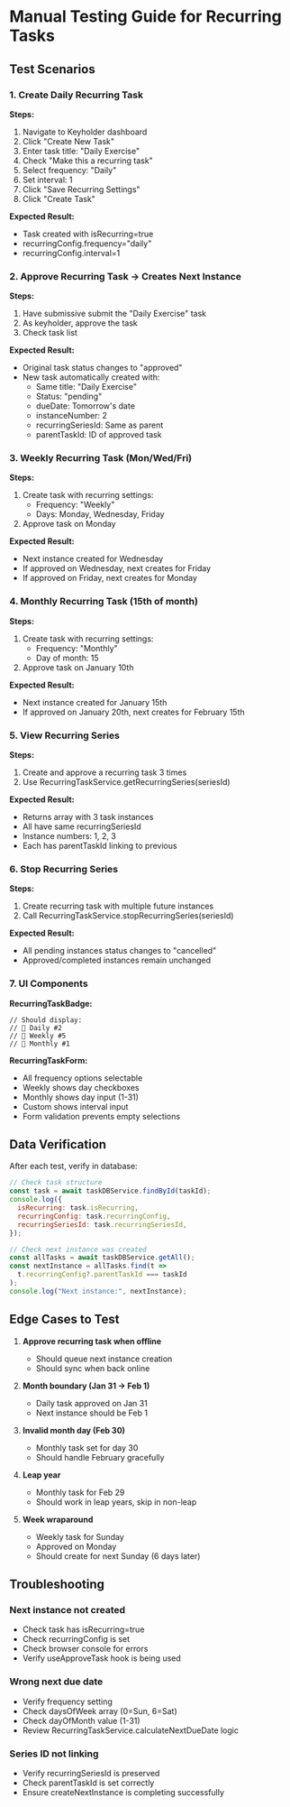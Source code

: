 # Manual Testing Guide for Recurring Tasks

## Test Scenarios

### 1. Create Daily Recurring Task

**Steps:**
1. Navigate to Keyholder dashboard
2. Click "Create New Task"
3. Enter task title: "Daily Exercise"
4. Check "Make this a recurring task"
5. Select frequency: "Daily"
6. Set interval: 1
7. Click "Save Recurring Settings"
8. Click "Create Task"

**Expected Result:**
- Task created with isRecurring=true
- recurringConfig.frequency="daily"
- recurringConfig.interval=1

### 2. Approve Recurring Task → Creates Next Instance

**Steps:**
1. Have submissive submit the "Daily Exercise" task
2. As keyholder, approve the task
3. Check task list

**Expected Result:**
- Original task status changes to "approved"
- New task automatically created with:
  - Same title: "Daily Exercise"
  - Status: "pending"
  - dueDate: Tomorrow's date
  - instanceNumber: 2
  - recurringSeriesId: Same as parent
  - parentTaskId: ID of approved task

### 3. Weekly Recurring Task (Mon/Wed/Fri)

**Steps:**
1. Create task with recurring settings:
   - Frequency: "Weekly"
   - Days: Monday, Wednesday, Friday
2. Approve task on Monday

**Expected Result:**
- Next instance created for Wednesday
- If approved on Wednesday, next creates for Friday
- If approved on Friday, next creates for Monday

### 4. Monthly Recurring Task (15th of month)

**Steps:**
1. Create task with recurring settings:
   - Frequency: "Monthly"
   - Day of month: 15
2. Approve task on January 10th

**Expected Result:**
- Next instance created for January 15th
- If approved on January 20th, next creates for February 15th

### 5. View Recurring Series

**Steps:**
1. Create and approve a recurring task 3 times
2. Use RecurringTaskService.getRecurringSeries(seriesId)

**Expected Result:**
- Returns array with 3 task instances
- All have same recurringSeriesId
- Instance numbers: 1, 2, 3
- Each has parentTaskId linking to previous

### 6. Stop Recurring Series

**Steps:**
1. Create recurring task with multiple future instances
2. Call RecurringTaskService.stopRecurringSeries(seriesId)

**Expected Result:**
- All pending instances status changes to "cancelled"
- Approved/completed instances remain unchanged

### 7. UI Components

**RecurringTaskBadge:**
```tsx
// Should display:
// 🔄 Daily #2
// 🔄 Weekly #5
// 🔄 Monthly #1
```

**RecurringTaskForm:**
- All frequency options selectable
- Weekly shows day checkboxes
- Monthly shows day input (1-31)
- Custom shows interval input
- Form validation prevents empty selections

## Data Verification

After each test, verify in database:

```javascript
// Check task structure
const task = await taskDBService.findById(taskId);
console.log({
  isRecurring: task.isRecurring,
  recurringConfig: task.recurringConfig,
  recurringSeriesId: task.recurringSeriesId,
});

// Check next instance was created
const allTasks = await taskDBService.getAll();
const nextInstance = allTasks.find(t => 
  t.recurringConfig?.parentTaskId === taskId
);
console.log("Next instance:", nextInstance);
```

## Edge Cases to Test

1. **Approve recurring task when offline**
   - Should queue next instance creation
   - Should sync when back online

2. **Month boundary (Jan 31 → Feb 1)**
   - Daily task approved on Jan 31
   - Next instance should be Feb 1

3. **Invalid month day (Feb 30)**
   - Monthly task set for day 30
   - Should handle February gracefully

4. **Leap year**
   - Monthly task for Feb 29
   - Should work in leap years, skip in non-leap

5. **Week wraparound**
   - Weekly task for Sunday
   - Approved on Monday
   - Should create for next Sunday (6 days later)

## Troubleshooting

### Next instance not created
- Check task has isRecurring=true
- Check recurringConfig is set
- Check browser console for errors
- Verify useApproveTask hook is being used

### Wrong next due date
- Verify frequency setting
- Check daysOfWeek array (0=Sun, 6=Sat)
- Check dayOfMonth value (1-31)
- Review RecurringTaskService.calculateNextDueDate logic

### Series ID not linking
- Verify recurringSeriesId is preserved
- Check parentTaskId is set correctly
- Ensure createNextInstance is completing successfully
